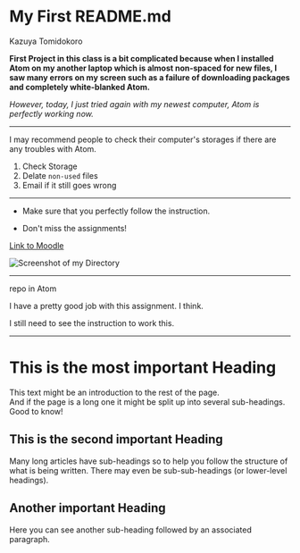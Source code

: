 # My First README.md
Kazuya Tomidokoro

**First Project in this class is a bit complicated because when I installed Atom on my another laptop which is almost non-spaced for new files, I saw many errors on my screen such as a failure of downloading packages and completely white-blanked Atom.**

*However, today, I just tried again with my newest computer, Atom is perfectly working now.*

___

I may recommend people to check their computer's storages if there are any troubles with Atom.

1. Check Storage
2. Delate `non-used` files
3. Email if it still goes wrong

___

+ Make sure that you perfectly follow the instruction.

- Don't miss the assignments!

[Link to Moodle](https://moodle.umt.edu/course/view.php?id=17716)

![Screenshot of my Directory](./scripts/screenshot1.ong)

___
repo in Atom

I have a pretty good job with this assignment. I think.

I still need to see the instruction to work this.

___

<html>
   <body>
      <h1>This is the most important Heading</h1>
      <p>This text might be an introduction to the rest of the page. <br />And if the page is a long one it might be split up into several sub-headings. Good to know!</p>
      <h2>This is the second important Heading</h2>
      <p>Many long articles have sub-headings so to help you follow the structure of what is being written. There may even be sub-sub-headings (or lower-level headings).</p>
      <h2>Another important Heading</h2>
      <p>Here you can see another sub-heading followed by an associated paragraph.</p>
   </body>
</html>
